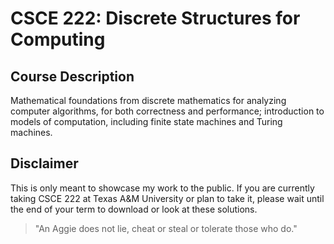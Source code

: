 # CSCE 222: Discrete Structures for Computing
## Course Description
Mathematical foundations from discrete mathematics for analyzing computer algorithms, for both correctness and performance; introduction to models of computation, including finite state machines and Turing machines.

## Disclaimer
This is only meant to showcase my work to the public. If you are currently taking CSCE 222 at Texas A&M University or plan to take it, please wait until the end of your term to download or look at these solutions.

> "An Aggie does not lie, cheat or steal or tolerate those who do."
